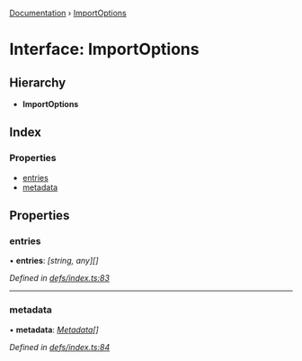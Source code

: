 [Documentation](../README.md) › [ImportOptions](importoptions.md)

# Interface: ImportOptions

## Hierarchy

* **ImportOptions**

## Index

### Properties

* [entries](importoptions.md#entries)
* [metadata](importoptions.md#metadata)

## Properties

###  entries

• **entries**: *[string, any][]*

*Defined in [defs/index.ts:83](https://github.com/badbatch/cachemap/blob/40e3bea/packages/core/src/defs/index.ts#L83)*

___

###  metadata

• **metadata**: *[Metadata](metadata.md)[]*

*Defined in [defs/index.ts:84](https://github.com/badbatch/cachemap/blob/40e3bea/packages/core/src/defs/index.ts#L84)*
